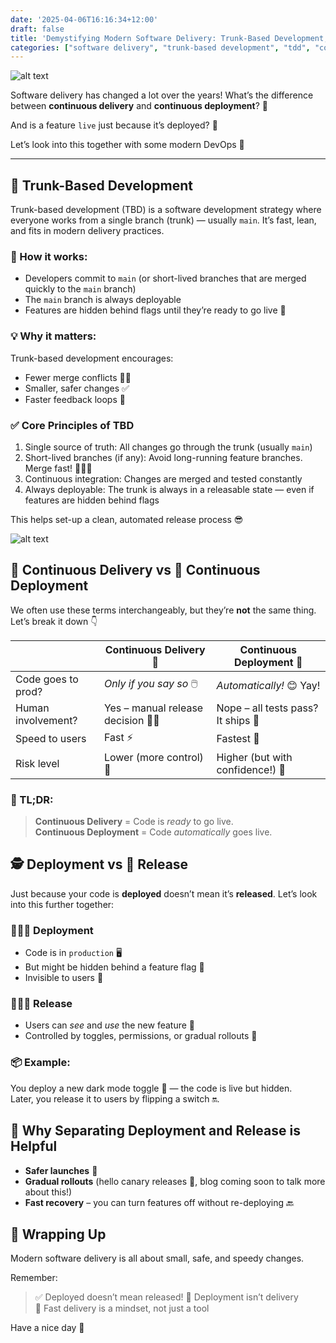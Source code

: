 ```yaml
---
date: '2025-04-06T16:16:34+12:00'
draft: false
title: 'Demystifying Modern Software Delivery: Trunk-Based Development, CI/CD, and Releases 🚀👨🏻‍🚀'
categories: ["software delivery", "trunk-based development", "tdd", "continuous deployment", "continuous delivery", "deployment", "release", "tips", "software engineers"]
---
```


![alt text](/assets/images/tbd-eevee-charizard.png)

Software delivery has changed a lot over the years! What’s the difference between **continuous delivery** and **continuous deployment**? 🤔

And is a feature `live` just because it’s deployed? 🤨

Let’s look into this together with some modern DevOps 🚀

---

## 🌳 Trunk-Based Development

Trunk-based development (TBD) is a software development strategy where everyone works from a single branch (trunk) — usually `main`. It’s fast, lean, and fits in modern delivery practices.

### 🔧 How it works:
- Developers commit to `main` (or short-lived branches that are merged quickly to the `main` branch)
- The `main` branch is always deployable
- Features are hidden behind flags until they’re ready to go live 🚀

### 💡 Why it matters:
Trunk-based development encourages:
- Fewer merge conflicts 🙅‍♂️
- Smaller, safer changes ✅
- Faster feedback loops 🔁

### ✅ Core Principles of TBD
1. Single source of truth: All changes go through the trunk (usually `main`)
2. Short-lived branches (if any): Avoid long-running feature branches. Merge fast! 🏃🏻‍♂️
3. Continuous integration: Changes are merged and tested constantly
4. Always deployable: The trunk is always in a releasable state — even if features are hidden behind flags

This helps set-up a clean, automated release process 😎

![alt text](/assets/images/eevee-and-charizard-in-rocket-space.png)

## 🧱 Continuous Delivery vs 🚀 Continuous Deployment

We often use these terms interchangeably, but they’re **not** the same thing. Let’s break it down 👇

|                      | **Continuous Delivery** 🧺           | **Continuous Deployment** 🔄       |
|----------------------|--------------------------------------|------------------------------------|
| Code goes to prod?   | *Only if you say so* 🖱️             | *Automatically!* 😊 Yay!              |
| Human involvement?   | Yes – manual release decision 🙋‍♀️ | Nope – all tests pass? It ships 🚢 |
| Speed to users       | Fast ⚡️                            | Fastest 🚀                         |
| Risk level           | Lower (more control) 🧯             | Higher (but with confidence!) 💪   |

### 🎯 TL;DR:
> **Continuous Delivery** = Code is *ready* to go live.  
> **Continuous Deployment** = Code *automatically* goes live.

## 🕵️ Deployment vs 🎉 Release

Just because your code is **deployed** doesn’t mean it’s **released**. Let’s look into this further together:

### 👩🏻‍🚀 Deployment
- Code is in `production` 🖥️
- But might be hidden behind a feature flag 🏁
- Invisible to users 👻

### 🏃🏻‍♀️ Release
- Users can *see* and *use* the new feature 🥳
- Controlled by toggles, permissions, or gradual rollouts 🔦

### 📦 Example:
You deploy a new dark mode toggle 🌙 — the code is live but hidden.  
Later, you release it to users by flipping a switch 🔛.

## 🔄 Why Separating Deployment and Release is Helpful

- **Safer launches** 🚧  
- **Gradual rollouts** (hello canary releases 🐤, blog coming soon to talk more about this!)  
- **Fast recovery** – you can turn features off without re-deploying 🔙  

## 🌟 Wrapping Up

Modern software delivery is all about small, safe, and speedy changes.  

Remember:
> ✅ Deployed doesn’t mean released!
> 🚀 Deployment isn’t delivery  
> 🧠 Fast delivery is a mindset, not just a tool

Have a nice day 🥰